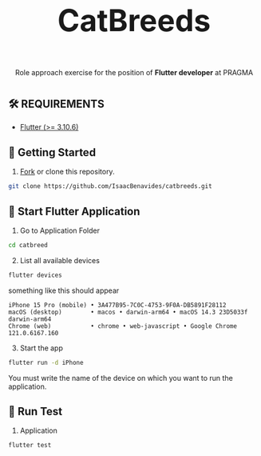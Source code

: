 <div align="center" style="margin-bottom:40px;">
<h3 style="font-size:60px">CatBreeds</h2>
<p>Role approach exercise for the position of <strong>Flutter developer</strong> at PRAGMA</p>
</div>

## 🛠️ REQUIREMENTS

- [Flutter (>= 3.10.6)](https://flutter.dev/)

## 🚀 Getting Started

1. [Fork](https://github.com/IsaacBenavides/catbreeds) or clone this repository.

```bash
git clone https://github.com/IsaacBenavides/catbreeds.git
```

## 📱 Start Flutter Application

1. Go to Application Folder

```bash
cd catbreed
```

2. List all available devices

```bash
flutter devices
```

something like this should appear

```
iPhone 15 Pro (mobile) • 3A477B95-7C0C-4753-9F0A-DB5891F28112
macOS (desktop)        • macos • darwin-arm64 • macOS 14.3 23D5033f darwin-arm64
Chrome (web)           • chrome • web-javascript • Google Chrome 121.0.6167.160
```

3. Start the app

```bash
flutter run -d iPhone
```

You must write the name of the device on which you want to run the application.

## 🧪 Run Test

1. Application

```bash
flutter test
```
